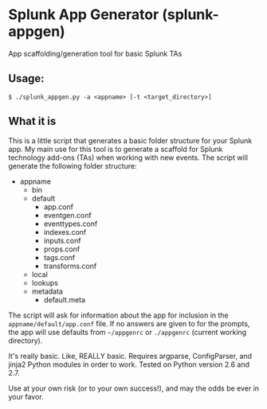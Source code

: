 # Splunk App Generator (splunk-appgen)
App scaffolding/generation tool for basic Splunk TAs

## Usage:

```
$ ./splunk_appgen.py -a <appname> [-t <target_directory>]
```

## What it is
This is a little script that generates a basic folder structure for your Splunk app. My main use for this tool is to generate a scaffold for Splunk technology add-ons (TAs) when working with new events. The script will generate the following folder structure:

* appname
  * bin
  * default
    * app.conf
    * eventgen.conf
    * eventtypes.conf
    * indexes.conf
    * inputs.conf
    * props.conf
    * tags.conf
    * transforms.conf
  * local
  * lookups
  * metadata
    * default.meta

The script will ask for information about the app for inclusion in the `appname/default/app.conf` file. If no answers are given to for the prompts, the app will use defaults from `~/appgenrc` or `./appgenrc` (current working directory).

It's really basic. Like, REALLY basic. Requires argparse, ConfigParser, and jinja2 Python modules in order to work. Tested on Python version 2.6 and 2.7.

Use at your own risk (or to your own success!), and may the odds be ever in your favor.

